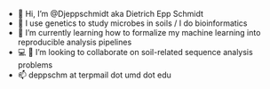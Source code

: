 - 👋 Hi, I’m @Djeppschmidt aka Dietrich Epp Schmidt
- 🔬 I use genetics to study microbes in soils / I do bioinformatics
- 🌱 I’m currently learning how to formalize my machine learning into reproducible analysis pipelines
- 💻 🧰 I’m looking to collaborate on soil-related sequence analysis problems 
- 📫 deppschm at terpmail dot umd dot edu

<!---
Djeppschmidt/Djeppschmidt is a ✨ special ✨ repository because its `README.md` (this file) appears on your GitHub profile.
You can click the Preview link to take a look at your changes.
--->
